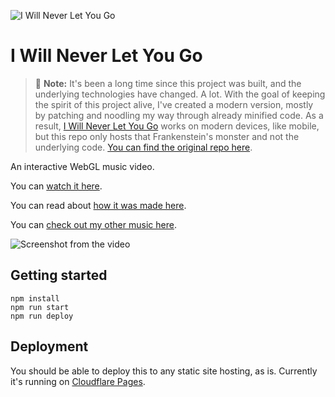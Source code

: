 ![I Will Never Let You Go](https://user-images.githubusercontent.com/449385/218269536-9ad50c4e-85f1-463c-923d-996ddd2e6686.svg)

# I Will Never Let You Go

> 🚨 **Note:** It's been a long time since this project was built, and the underlying technologies have changed. A lot. With the goal of keeping the spirit of this project alive, I've created a modern version, mostly by patching and noodling my way through already minified code. As a result, [I Will Never Let You Go](https://iwillneverletyougo.wearebrightly.com/) works on modern devices, like mobile, but this repo only hosts that Frankenstein's monster and not the underlying code. [You can find the original repo here](https://github.com/superhighfives/i-will-never-let-you-go-archive).

An interactive WebGL music video.

You can [watch it here](https://iwillneverletyougo.wearebrightly.com/).

You can read about [how it was made here](https://medium.com/@superhighfives/making-a-music-video-f60757ceb4cf).

You can [check out my other music here](https://wearebrightly.com).

![Screenshot from the video](https://user-images.githubusercontent.com/449385/218269668-413999a8-556f-43ff-a56b-48dd7df49fce.jpeg)

## Getting started

````
npm install
npm run start
npm run deploy
````

## Deployment

You should be able to deploy this to any static site hosting, as is. Currently it's running on [Cloudflare Pages](https://pages.cloudflare.com/).
